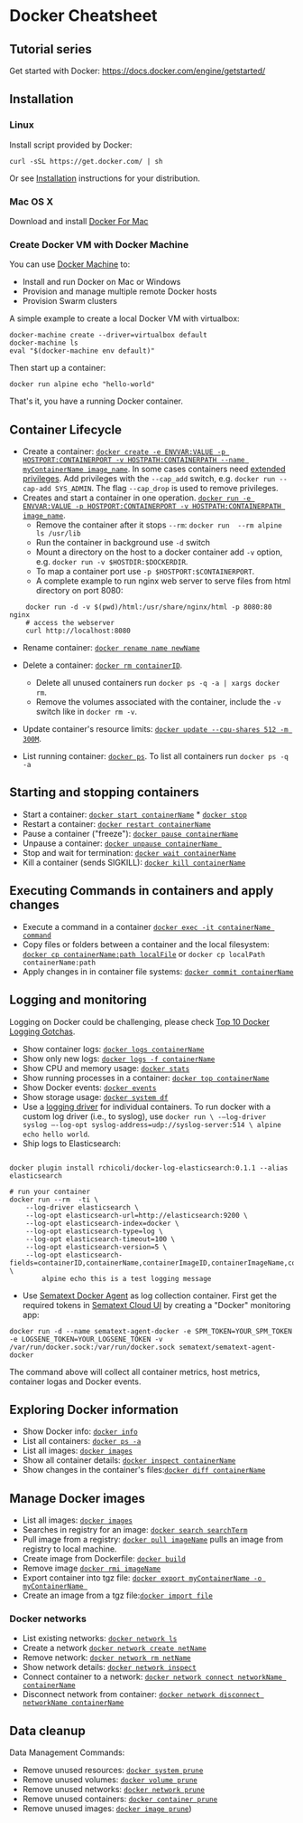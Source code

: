 # Docker Cheatsheet

## Tutorial series

Get started with Docker: https://docs.docker.com/engine/getstarted/

## Installation

### Linux

Install script provided by Docker:

```
curl -sSL https://get.docker.com/ | sh
```

Or see [Installation](https://docs.docker.com/engine/installation/linux/) instructions for your distribution.


### Mac OS X

Download and install [Docker For Mac](https://docs.docker.com/docker-for-mac/)

### Create Docker VM with Docker Machine

You can use [Docker Machine](https://docs.docker.com/machine/) to:
- Install and run Docker on Mac or Windows
- Provision and manage multiple remote Docker hosts
- Provision Swarm clusters

A simple example to create a local Docker VM with virtualbox: 

```
docker-machine create --driver=virtualbox default
docker-machine ls
eval "$(docker-machine env default)"
```

Then start up a container:

```
docker run alpine echo "hello-world"
```

That's it, you have a running Docker container.


## Container Lifecycle

* Create a container: [`docker create -e ENVVAR:VALUE -p HOSTPORT:CONTAINERPORT -v HOSTPATH:CONTAINERPATH --name myContainerName image_name`](https://docs.docker.com/engine/reference/commandline/create). In some cases containers need [extended privileges](https://docs.docker.com/engine/reference/run/#runtime-privilege-and-linux-capabilities). Add privileges with the `--cap_add` switch, e.g. `docker run --cap-add SYS_ADMIN`. The flag `--cap_drop` is used to remove privileges.  
* Creates and start a container in one operation. [`docker run -e ENVVAR:VALUE -p HOSTPORT:CONTAINERPORT -v HOSTPATH:CONTAINERPATH image_name`](https://docs.docker.com/engine/reference/commandline/run).
  -  Remove the container after it stops `--rm`: `docker run  --rm alpine ls /usr/lib`
  -  Run the container in background use `-d` switch
  -  Mount a directory on the host to a docker container add `-v` option, e.g. `docker run -v $HOSTDIR:$DOCKERDIR`. 
  -  To map a container port use `-p $HOSTPORT:$CONTAINERPORT`. 
  -  A complete example to run nginx web server to serve files from html directory on port 8080: 

```
    docker run -d -v $(pwd)/html:/usr/share/nginx/html -p 8080:80 nginx
    # access the webserver
    curl http://localhost:8080
``` 

* Rename container: [`docker rename name newName`](https://docs.docker.com/engine/reference/commandline/rename/) 
* Delete a container: [`docker rm containerID`](https://docs.docker.com/engine/reference/commandline/rm).
  - Delete all unused containers run `docker ps -q -a | xargs docker rm`. 
  - Remove the volumes associated with the container, include the `-v` switch like in `docker rm -v`.
 
* Update container's resource limits:
[`docker update --cpu-shares 512 -m 300M`](https://docs.docker.com/engine/reference/commandline/update/).  
* List running container: [`docker ps`](https://docs.docker.com/engine/reference/commandline/ps/). To list all containers run `docker ps -q -a`

## Starting and stopping containers

* Start a container:
[`docker start containerName`](https://docs.docker.com/engine/reference/commandline/start) * [`docker stop`](https://docs.docker.com/engine/reference/commandline/stop) 
* Restart a container: [`docker restart containerName`](https://docs.docker.com/engine/reference/commandline/restart)
* Pause a container ("freeze"): [`docker pause containerName`](https://docs.docker.com/engine/reference/commandline/pause/)
* Unpause a container: [`docker unpause containerName `](https://docs.docker.com/engine/reference/commandline/unpause/) 
* Stop and wait for termination: [`docker wait containerName`](https://docs.docker.com/engine/reference/commandline/wait) 
* Kill a container (sends SIGKILL): [`docker kill containerName`](https://docs.docker.com/engine/reference/commandline/kill) 

## Executing Commands in containers and apply changes

* Execute a command in a container [`docker exec -it containerName command`](https://docs.docker.com/engine/reference/commandline/exec) 
* Copy files or folders between a container and the local filesystem: [`docker cp containerName:path localFile`](https://docs.docker.com/engine/reference/commandline/cp) or `docker cp localPath containerName:path`
* Apply changes in in container file systems: [`docker commit containerName`](https://docs.docker.com/engine/reference/commandline/commit)


## Logging and monitoring

Logging on Docker could be challenging, please check [Top 10 Docker Logging Gotchas](https://sematext.com/blog/top-10-docker-logging-gotchas/).

* Show container logs: [`docker logs containerName`](https://docs.docker.com/engine/reference/commandline/logs)
* Show only new logs: [`docker logs -f containerName`](https://docs.docker.com/engine/reference/commandline/logs)
* Show CPU and memory usage: [`docker stats`](https://docs.docker.com/engine/reference/commandline/stats)
* Show running processes in a container: [`docker top containerName`](https://docs.docker.com/engine/reference/commandline/top) 
* Show Docker events: [`docker events`](https://docs.docker.com/engine/reference/commandline/events) 
* Show storage usage: [`docker system df`](https://docs.docker.com/engine/reference/commandline/system_df) 
* Use a [logging driver](https://docs.docker.com/engine/admin/logging/overview/) for individual containers. To run docker with a custom log driver (i.e., to syslog), use `docker run \
      -–log-driver syslog –-log-opt syslog-address=udp://syslog-server:514 \
      alpine echo hello world`.
* Ship logs to Elasticsearch: 

```

docker plugin install rchicoli/docker-log-elasticsearch:0.1.1 --alias elasticsearch

# run your container
docker run --rm  -ti \
    --log-driver elasticsearch \
    --log-opt elasticsearch-url=http://elasticsearch:9200 \
    --log-opt elasticsearch-index=docker \
    --log-opt elasticsearch-type=log \
    --log-opt elasticsearch-timeout=100 \
    --log-opt elasticsearch-version=5 \
    --log-opt elasticsearch-fields=containerID,containerName,containerImageID,containerImageName,containerLabels,containerEnv \
        alpine echo this is a test logging message
```

* Use [Sematext Docker Agent](https://sematext.com/docker/) as log collection container. First get the required tokens in [Sematext Cloud UI](https://sematext.com/cloud) by creating a "Docker"  monitoring app: 

```
docker run -d --name sematext-agent-docker -e SPM_TOKEN=YOUR_SPM_TOKEN -e LOGSENE_TOKEN=YOUR_LOGSENE_TOKEN -v /var/run/docker.sock:/var/run/docker.sock sematext/sematext-agent-docker
```

The command above will collect all container metrics, host metrics, container logas and Docker events. 


## Exploring Docker information

* Show Docker info: [`docker info`](https://docs.docker.com/engine/reference/commandline/info)
* List all containers: [`docker ps -a`](https://docs.docker.com/engine/reference/commandline/ps) 
* List all images: [`docker images`](https://docs.docker.com/engine/reference/commandline/images) 
* Show all container details: [`docker inspect containerName`](https://docs.docker.com/engine/reference/commandline/inspect) 
* Show changes in the container's files:[`docker diff containerName`](https://docs.docker.com/engine/reference/commandline/diff) 


## Manage Docker images

* List all images: [`docker images`](https://docs.docker.com/engine/reference/commandline/images) 
* Searches in registry for an image:
[`docker search searchTerm`](https://docs.docker.com/engine/reference/commandline/search) 
* Pull image from a registry: [`docker pull imageName`](https://docs.docker.com/engine/reference/commandline/pull) pulls an image from registry to local machine.
* Create image from Dockerfile: [`docker build`](https://docs.docker.com/engine/reference/commandline/build)
* Remove image [`docker rmi imageName`](https://docs.docker.com/engine/reference/commandline/rmi) 
* Export container into tgz file: [`docker export myContainerName -o myContainerName `](https://docs.docker.com/engine/reference/commandline/export) 
* Create an image from a tgz file:[`docker import file`](https://docs.docker.com/engine/reference/commandline/import) 

### Docker networks

* List existing networks: [`docker network ls`](https://docs.docker.com/engine/reference/commandline/network_ls/)
* Create a network [`docker network create netName`](https://docs.docker.com/engine/reference/commandline/network_create/)
* Remove network: [`docker network rm netName`](https://docs.docker.com/engine/reference/commandline/network_rm/)
* Show network details: [`docker network inspect`](https://docs.docker.com/engine/reference/commandline/network_inspect/)
* Connect container to a network: [`docker network connect networkName containerName`](https://docs.docker.com/engine/reference/commandline/network_connect/)
* Disconnect network from container: [`docker network disconnect networkName containerName`](https://docs.docker.com/engine/reference/commandline/network_disconnect/)

## Data cleanup 

Data Management Commands:

* Remove unused resources: [`docker system prune`](https://docs.docker.com/engine/reference/commandline/system_prune/)
* Remove unused volumes: [`docker volume prune`](https://docs.docker.com/engine/reference/commandline/volume_prune/)
* Remove unused networks: [`docker network prune`](https://docs.docker.com/engine/reference/commandline/network_prune/)
* Remove unused containers: [`docker container prune`](https://docs.docker.com/engine/reference/commandline/network_prune/)
* Remove unused images: [`docker image prune`](https://docs.docker.com/engine/reference/commandline/network_prune/))

